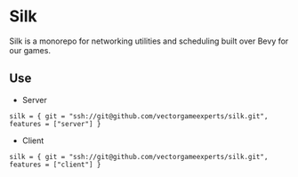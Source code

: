 # Silk

Silk is a monorepo for networking utilities and scheduling built over Bevy for our games.

## Use

- Server

```cargo
silk = { git = "ssh://git@github.com/vectorgameexperts/silk.git", features = ["server"] }
```

- Client

```cargo
silk = { git = "ssh://git@github.com/vectorgameexperts/silk.git", features = ["client"] }
```
